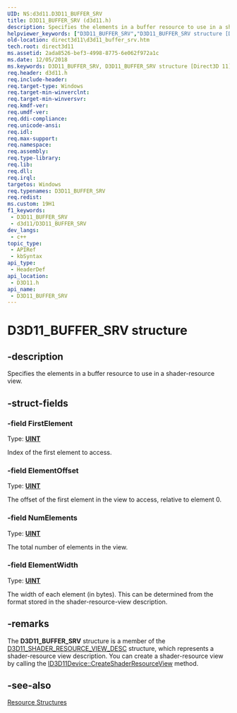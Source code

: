 ```yaml
---
UID: NS:d3d11.D3D11_BUFFER_SRV
title: D3D11_BUFFER_SRV (d3d11.h)
description: Specifies the elements in a buffer resource to use in a shader-resource view.
helpviewer_keywords: ["D3D11_BUFFER_SRV","D3D11_BUFFER_SRV structure [Direct3D 11]","d3d11/D3D11_BUFFER_SRV","direct3d11.d3d11_buffer_srv","f51a8ea2-ef96-9fea-a1b6-75c15fd9f42e"]
old-location: direct3d11\d3d11_buffer_srv.htm
tech.root: direct3d11
ms.assetid: 2ada8526-bef3-4998-8775-6e062f972a1c
ms.date: 12/05/2018
ms.keywords: D3D11_BUFFER_SRV, D3D11_BUFFER_SRV structure [Direct3D 11], d3d11/D3D11_BUFFER_SRV, direct3d11.d3d11_buffer_srv, f51a8ea2-ef96-9fea-a1b6-75c15fd9f42e
req.header: d3d11.h
req.include-header: 
req.target-type: Windows
req.target-min-winverclnt: 
req.target-min-winversvr: 
req.kmdf-ver: 
req.umdf-ver: 
req.ddi-compliance: 
req.unicode-ansi: 
req.idl: 
req.max-support: 
req.namespace: 
req.assembly: 
req.type-library: 
req.lib: 
req.dll: 
req.irql: 
targetos: Windows
req.typenames: D3D11_BUFFER_SRV
req.redist: 
ms.custom: 19H1
f1_keywords:
 - D3D11_BUFFER_SRV
 - d3d11/D3D11_BUFFER_SRV
dev_langs:
 - c++
topic_type:
 - APIRef
 - kbSyntax
api_type:
 - HeaderDef
api_location:
 - D3D11.h
api_name:
 - D3D11_BUFFER_SRV
---
```


# D3D11_BUFFER_SRV structure


## -description

Specifies the elements in a buffer resource to use in a shader-resource view.

## -struct-fields

### -field FirstElement

Type: <b><a href="https://docs.microsoft.com/windows/desktop/WinProg/windows-data-types">UINT</a></b>

Index of the first element to access.

### -field ElementOffset

Type: <b><a href="https://docs.microsoft.com/windows/desktop/WinProg/windows-data-types">UINT</a></b>

The offset of the first element in the view to access, relative to element 0.

### -field NumElements

Type: <b><a href="https://docs.microsoft.com/windows/desktop/WinProg/windows-data-types">UINT</a></b>

The total number of elements in the view.

### -field ElementWidth

Type: <b><a href="https://docs.microsoft.com/windows/desktop/WinProg/windows-data-types">UINT</a></b>

The width of each element (in bytes).
              This can be determined from the format stored in the shader-resource-view description.

## -remarks

The <b>D3D11_BUFFER_SRV</b> structure is a member of the  <a href="https://docs.microsoft.com/windows/desktop/api/d3d11/ns-d3d11-d3d11_shader_resource_view_desc">D3D11_SHADER_RESOURCE_VIEW_DESC</a> structure, which represents a shader-resource view description. You can create a shader-resource view by calling the <a href="https://docs.microsoft.com/windows/desktop/api/d3d11/nf-d3d11-id3d11device-createshaderresourceview">ID3D11Device::CreateShaderResourceView</a> method.

## -see-also

<a href="https://docs.microsoft.com/windows/desktop/direct3d11/d3d11-graphics-reference-resource-structures">Resource Structures</a>

